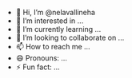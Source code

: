 - 👋 Hi, I’m @nelavallineha
- 👀 I’m interested in ...
- 🌱 I’m currently learning ...
- 💞️ I’m looking to collaborate on ...
- 📫 How to reach me ...
- 😄 Pronouns: ...
- ⚡ Fun fact: ...

<!---
nelavallineha/nelavallineha is a ✨ special ✨ repository because its `README.md` (this file) appears on your GitHub profile.
You can click the Preview link to take a look at your changes.
--->
